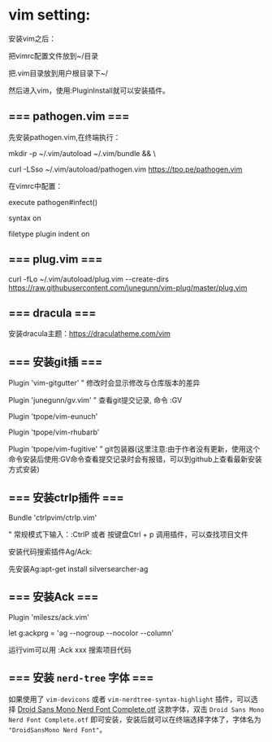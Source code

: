 vim setting:
=====

安装vim之后：

把vimrc配置文件放到~/目录

把.vim目录放到用户根目录下~/

然后进入vim，使用:PluginInstall就可以安装插件。

=== pathogen.vim ===
-----

先安装pathogen.vim,在终端执行：

mkdir -p ~/.vim/autoload ~/.vim/bundle && \

curl -LSso ~/.vim/autoload/pathogen.vim https://tpo.pe/pathogen.vim

在vimrc中配置：

execute pathogen#infect()

syntax on

filetype plugin indent on

=== plug.vim ===
-----

curl -fLo ~/.vim/autoload/plug.vim --create-dirs \
    https://raw.githubusercontent.com/junegunn/vim-plug/master/plug.vim

=== dracula ===
-----

安装dracula主题：https://draculatheme.com/vim

=== 安装git插 ===
-----

Plugin 'vim-gitgutter'          " 修改时会显示修改与仓库版本的差异

Plugin 'junegunn/gv.vim'        " 查看git提交记录, 命令 :GV

Plugin 'tpope/vim-eunuch'

Plugin 'tpope/vim-rhubarb'

Plugin 'tpope/vim-fugitive'     " git包装器(这里注意:由于作者没有更新，使用这个命令安装后使用:GV命令查看提交记录时会有报错，可以到github上查看最新安装方式安装)

=== 安装ctrlp插件 ===
-----

Bundle 'ctrlpvim/ctrlp.vim'

" 常规模式下输入：:CtrlP 或者 按键盘Ctrl + p 调用插件，可以查找项目文件

安装代码搜索插件Ag/Ack:

先安装Ag:apt-get install silversearcher-ag


=== 安装Ack ===
-----

Plugin 'mileszs/ack.vim'

let g:ackprg = 'ag --nogroup --nocolor --column'

运行vim可以用 :Ack xxx 搜索项目代码

=== 安装 `nerd-tree` 字体 ===
-----

如果使用了 `vim-devicons` 或者 `vim-nerdtree-syntax-highlight` 插件，可以选择 [Droid Sans Mono Nerd Font Complete.otf](https://github.com/ryanoasis/nerd-fonts/tree/master/patched-fonts/DroidSansMono/complete) 这款字体，双击 `Droid Sans Mono Nerd Font Complete.otf` 即可安装，安装后就可以在终端选择字体了，字体名为 `"DroidSansMono Nerd Font"`。
